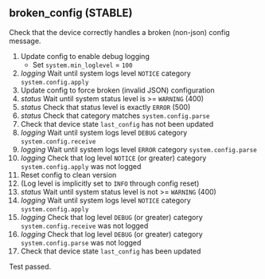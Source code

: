 
## broken_config (STABLE)

Check that the device correctly handles a broken (non-json) config message.

1. Update config to enable debug logging
    * Set `system.min_loglevel` = `100`
1. _logging_ Wait until system logs level `NOTICE` category `system.config.apply`
1. Update config to force broken (invalid JSON) configuration
1. _status_ Wait until system status level is >= `WARNING` (400)
1. _status_ Check that status level is exactly `ERROR` (500)
1. _status_ Check that category matches `system.config.parse`
1. Check that device state `last_config` has not been updated
1. _logging_ Wait until system logs level `DEBUG` category `system.config.receive`
1. _logging_ Wait until system logs level `ERROR` category `system.config.parse`
1. _logging_ Check that log level `NOTICE` (or greater) category `system.config.apply` was not logged
1. Reset config to clean version
1. (Log level is implicitly set to `INFO` through config reset)
1. _status_ Wait until system status level is not >= `WARNING` (400)
1. _logging_ Wait until system logs level `NOTICE` category `system.config.apply`
1. _logging_ Check that log level `DEBUG` (or greater) category `system.config.receive` was not logged
1. _logging_ Check that log level `DEBUG` (or greater) category `system.config.parse` was not logged
1. Check that device state `last_config` has been updated

Test passed.
